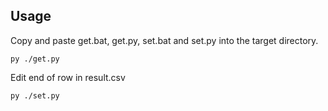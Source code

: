 ## Usage

Copy and paste get.bat, get.py, set.bat and set.py into the target directory.  

```console
py ./get.py
```

Edit end of row in result.csv  

```console
py ./set.py
```